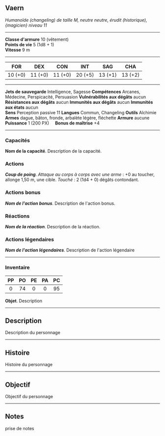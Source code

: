 ## Vaern
*Humanoïde (changeling) de taille M, neutre neutre, érudit (historique), {magicien} niveau 11*
___
**Classe d'armure** 10 (vêtement)  
**Points de vie** 5 (1d8 + 1)  
**Vitesse** 9 m  
___

| FOR     | DEX     | CON     | INT     | SAG     | CHA     |
| ------- | ------- | ------- | ------- | ------- | ------- |
| 10 (+0) | 11 (+0) | 11 (+0) | 20 (+5) | 13 (+1) | 13 (+2) |
___
**Jets de sauvegarde** Intelligence, Sagesse
**Compétences** Arcanes, Médecine, Perspicacité, Persuasion
**Vulnérabilités aux dégâts** aucun
**Résistances aux dégâts** aucun
**Immunités aux dégâts** aucun
**Immunités aux états** aucun  
**Sens**  Perception passive 11 
**Langues** Commun, Changeling
**Outils** Alchimie
**Armes** dague, bâton, fronde, arbalète légère, fléchette
**Armure** aucune
**Puissance** 1 (200 PX)     **Bonus de maîtrise** +4  
___
### Capacités
**Nom de la capacité**. Description de la capacité.  

### Actions
***Coup de poing***. *Attaque au corps à corps avec une arme* : +0 au toucher, allonge 1,50 m, une cible. *Touché* : 2 (1d4 + 0) dégâts contondant.  

### Actions bonus
***Nom de l'action bonus***. Description de l'action bonus.  

### Réactions
***Nom de la réaction***. Description de la réaction.  

### Actions légendaires
***Nom de l'action légendaires***. Description de l'action légendaire  
___
### Inventaire
| PP  | PO  | PE  | PA  | PC  |
| :-: | :-: | :-: | :-: | :-: |
|  0  | 74  |  0  |  0  | 95  |

**Objet**. Description
___
## Description
Description du personnage
___
## Histoire
Histoire du personnage
___
## Objectif
Objectif du personnage
___
## Notes
prise de notes